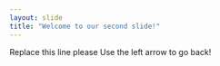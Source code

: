 ```yaml
---
layout: slide
title: "Welcome to our second slide!"
---
```

Replace this line please
Use the left arrow to go back!

